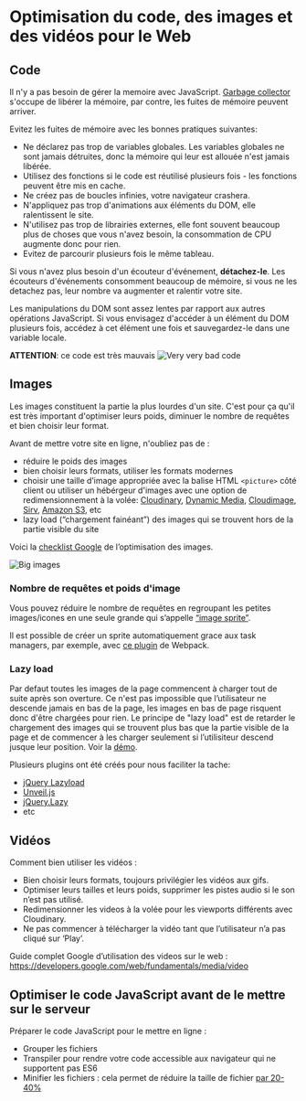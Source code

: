 # Optimisation du code, des images et des vidéos pour le Web

## Code

Il n'y a pas besoin de gérer la memoire avec JavaScript. [Garbage collector](https://developer.mozilla.org/en-US/docs/Web/JavaScript/Memory_Management) s'occupe de libérer la mémoire, par contre, les fuites de mémoire peuvent arriver.

Evitez les fuites de mémoire avec les bonnes pratiques suivantes:
+ Ne déclarez pas trop de variables globales. Les variables globales ne sont jamais détruites, donc la mémoire qui leur est allouée n'est jamais libérée.
+ Utilisez des fonctions si le code est réutilisé plusieurs fois - les fonctions peuvent être mis en cache.
+ Ne créez pas de boucles infinies, votre navigateur crashera.
+ N'appliquez pas trop d'animations aux éléments du DOM, elle ralentissent le site.
+ N'utilisez pas trop de librairies externes, elle font souvent beaucoup plus de choses que vous n'avez besoin, la consommation de CPU augmente donc pour rien.
+ Evitez de parcourir plusieurs fois le même tableau.

Si vous n'avez plus besoin d'un écouteur d'événement, **détachez-le**. Les écouteurs d'événements consomment beaucoup de mémoire, si vous ne les detachez pas, leur nombre va augmenter et ralentir votre site. 

Les manipulations du DOM sont assez lentes par rapport aux autres opérations JavaScript. Si vous envisagez d'accéder à un élément du DOM plusieurs fois, accédez à cet élément une fois et sauvegardez-le dans une variable locale.

**ATTENTION**: ce code est très mauvais 
![Very very bad code](https://i.ibb.co/xhWzg21/Bad-code-if-DOM.png)

## Images

Les images constituent la partie la plus lourdes d'un site. C'est pour ça qu'il est très important d'optimiser leurs poids, diminuer le nombre de requêtes et bien choisir leur format.

Avant de mettre votre site en ligne, n'oubliez pas de :
+ réduire le poids des images
+ bien choisir leurs formats, utiliser les formats modernes
+ choisir une taille d’image appropriée avec la balise HTML `<picture>` côté client ou utiliser un hébérgeur d'images avec une option de redimensionnement à la volée: [Cloudinary](https://cloudinary.com/), [Dynamic Media](https://landing.adobe.com/en/na/dynamic-media/ctir-2755/solutions.html), [Cloudimage](https://www.cloudimage.io/en/home), [Sirv](https://sirv.com/features/image-resize-api/), [Amazon S3](https://aws.amazon.com/s3/), etc
+ lazy load (“chargement fainéant”) des images qui se trouvent hors de la partie visible du site

Voici la [checklist Google](https://developers.google.com/web/fundamentals/performance/optimizing-content-efficiency/image-optimization) de l’optimisation des images.

![Big images](https://i.ibb.co/6n5Rtqg/website-size.jpg)

### Nombre de requêtes et poids d'image

Vous pouvez réduire le nombre de requêtes en regroupant les petites images/icones en une seule grande qui s’appelle [“image sprite”](https://www.w3schools.com/css/css_image_sprites.asp).

Il est possible de créer un sprite automatiquement grace aux task managers, par exemple, avec [ce plugin](https://github.com/mixtur/webpack-spritesmith) de Webpack.

### Lazy load

Par defaut toutes les images de la page commencent à charger tout de suite après son overture. Ce n'est pas impossible que l’utilisateur ne descende jamais en bas de la page, les images en bas de page risquent donc d'être chargées pour rien.
Le principe de "lazy load" est de retarder le chargement des images qui se trouvent plus bas que la partie visible de la page et de commencer à les charger seulement si l’utilisiteur descend jusque leur position. Voir la [démo](https://davidwalsh.name/demo/lazyload-2.0.php).

Plusieurs plugins ont été créés pour nous faciliter la tache:
+ [jQuery Lazyload](https://github.com/tuupola/jquery_lazyload)
+ [Unveil.js](http://luis-almeida.github.io/unveil/)
+ [jQuery.Lazy](http://jquery.eisbehr.de/lazy/)
+ etc

## Vidéos

Comment bien utiliser les vidéos :

+ Bien choisir leurs formats, toujours privilégier les vidéos aux gifs.
+ Optimiser leurs tailles et leurs poids, supprimer les pistes audio si le son n’est pas utilisé.
+ Redimensionner les videos à la volée pour les viewports différents avec Cloudinary.
+ Ne pas commencer à télécharger la vidéo tant que l’utilisateur n’a pas cliqué sur ‘Play’.

Guide complet Google d’utilisation des videos sur le web : <https://developers.google.com/web/fundamentals/media/video>


## Optimiser le code JavaScript avant de le mettre sur le serveur

Préparer le code JavaScript pour le mettre en ligne :
+ Grouper les fichiers
+ Transpiler pour rendre votre code accessible aux navigateur qui ne supportent pas ES6
+ Minifier les fichiers : cela permet de réduire la taille de fichier [par 20-40%](https://www.gribble.org/techreports/minification/)